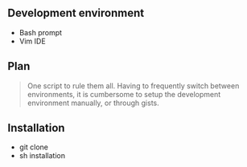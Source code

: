 ## Development environment
- Bash prompt
- Vim IDE

## Plan
> One script to rule them all.
Having to frequently switch between environments, it is cumbersome to setup 
the development environment manually, or through gists.

## Installation
- git clone 
- sh installation

